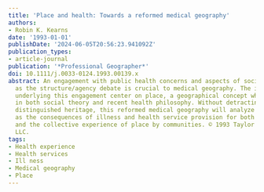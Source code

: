 ```yaml
---
title: 'Place and health: Towards a reformed medical geography'
authors:
- Robin K. Kearns
date: '1993-01-01'
publishDate: '2024-06-05T20:56:23.941092Z'
publication_types:
- article-journal
publication: '*Professional Geographer*'
doi: 10.1111/j.0033-0124.1993.00139.x
abstract: An engagement with public health concerns and aspects of social theory such
  as the structure/agency debate is crucial to medical geography. The imperatives
  underlying this engagement center on place, a geographical concept which is prominent
  in both social theory and recent health philosophy. Without detracting from its
  distinguished heritage, this reformed medical geography will analyze issues such
  as the consequences of illness and health service provision for both personal well-being
  and the collective experience of place by communities. © 1993 Taylor & Francis Group,
  LLC.
tags:
- Health experience
- Health services
- Ill ness
- Medical geography
- Place
---
```

